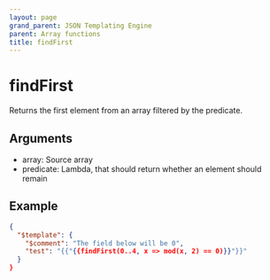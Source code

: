 ```yaml
---
layout: page
grand_parent: JSON Templating Engine
parent: Array functions
title: findFirst
---
```


# findFirst

Returns the first element from an array filtered by the predicate.

## Arguments

 - array: Source array
 - predicate: Lambda, that should return whether an element should remain

## Example

```json
{
  "$template": {
    "$comment": "The field below will be 0",
    "test": "{{"{{findFirst(0..4, x => mod(x, 2) == 0)}}"}}"
  }
}
```
